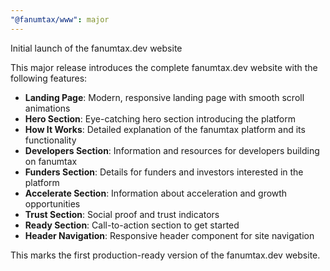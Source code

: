 ```yaml
---
"@fanumtax/www": major
---
```


Initial launch of the fanumtax.dev website

This major release introduces the complete fanumtax.dev website with the following features:

- **Landing Page**: Modern, responsive landing page with smooth scroll animations
- **Hero Section**: Eye-catching hero section introducing the platform
- **How It Works**: Detailed explanation of the fanumtax platform and its functionality
- **Developers Section**: Information and resources for developers building on fanumtax
- **Funders Section**: Details for funders and investors interested in the platform
- **Accelerate Section**: Information about acceleration and growth opportunities
- **Trust Section**: Social proof and trust indicators
- **Ready Section**: Call-to-action section to get started
- **Header Navigation**: Responsive header component for site navigation

This marks the first production-ready version of the fanumtax.dev website.
